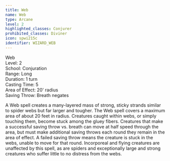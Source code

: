 ```yaml
---
title: Web
name: Web
type: Arcane
level: 2
highlighted_classes: Conjurer
prohibited_classes: Diviner
icon: spwi215c
identifier: WIZARD_WEB
---
```

Web  
Level: 2  
School: Conjuration  
Range: Long  
Duration: 1 turn  
Casting Time: 5  
Area of Effect: 20' radius  
Saving Throw: Breath negates  
  
A Web spell creates a many-layered mass of strong, sticky strands similar to spider webs but far larger and tougher. The Web spell covers a maximum area of about 20 feet in radius. Creatures caught within webs, or simply touching them, become stuck among the gluey fibers. Creatures that make a successful saving throw vs. breath can move at half speed through the area, but must make additional saving throws each round they remain in the area of effect. A failed saving throw means the creature is stuck in the webs, unable to move for that round. Incorporeal and flying creatures are unaffected by this spell, as are spiders and exceptionally large and strong creatures who suffer little to no distress from the webs.  
